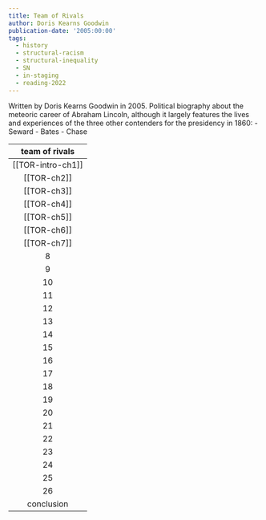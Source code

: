 ```yaml
---
title: Team of Rivals
author: Doris Kearns Goodwin
publication-date: '2005:00:00'
tags:
  - history
  - structural-racism
  - structural-inequality
  - SN
  - in-staging
  - reading-2022
---
```

Written by Doris Kearns Goodwin in 2005. Political biography about the meteoric career of Abraham Lincoln, although it largely features the lives and experiences of the three other contenders for the presidency in 1860:
	- Seward
	- Bates
	- Chase

|team of rivals|
|:---: |
| [[TOR-intro-ch1]] |
|  [[TOR-ch2]]      |
|     [[TOR-ch3]]      |
|  [[TOR-ch4]]    |
|   [[TOR-ch5]]   |
|   [[TOR-ch6]]    |
|   [[TOR-ch7]]  |
|   8    |
|   9    |
|   10  |
|   11   |
|   12   |
|   13   |
|   14   |
|   15   |
|   16  |
|   17  |
|   18   |
|   19   |
|   20   |
|   21  |
|   22  |
|   23  |
|   24  |
|   25   |
|   26   |
|   conclusion  |


